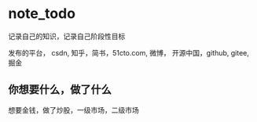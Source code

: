 # note_todo
记录自己的知识，记录自己阶段性目标

发布的平台， csdn, 知乎，简书，51cto.com, 微博， 开源中国，github, gitee, 掘金

## 你想要什么，做了什么

想要金钱，做了炒股，一级市场，二级市场

